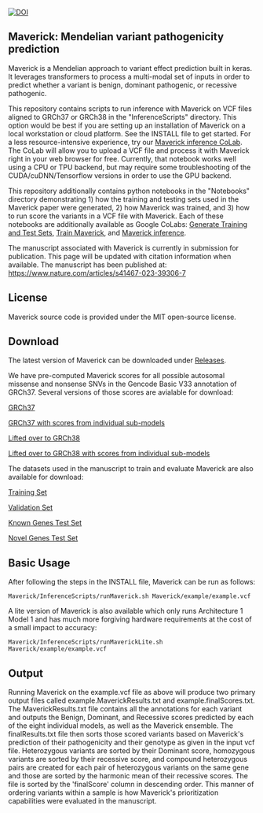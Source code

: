 [![DOI](https://zenodo.org/badge/468339108.svg)](https://zenodo.org/badge/latestdoi/468339108)
## Maverick: Mendelian variant pathogenicity prediction

Maverick is a Mendelian approach to variant effect prediction built in keras. It leverages transformers to process a multi-modal set of inputs in order to predict whether a variant is benign, dominant pathogenic, or recessive pathogenic. 

This repository contains scripts to run inference with Maverick on VCF files aligned to GRCh37 or GRCh38 in the "InferenceScripts" directory. This option would be best if you are setting up an installation of Maverick on a local workstation or cloud platform. See the INSTALL file to get started. For a less resource-intensive experience, try our [Maverick inference CoLab](https://colab.research.google.com/drive/1JyifjHLEWQesKzuCpDFZJoXNKJhg-4z8?usp=sharing). The CoLab will allow you to upload a VCF file and process it with Maverick right in your web browser for free. Currently, that notebook works well using a CPU or TPU backend, but may require some troubleshooting of the CUDA/cuDNN/Tensorflow versions in order to use the GPU backend.

This repository additionally contains python notebooks in the "Notebooks" directory demonstrating 1) how the training and testing sets used in the Maverick paper were generated, 2) how Maverick was trained, and 3) how to run score the variants in a VCF file with Maverick. Each of these notebooks are additionally available as Google CoLabs: [Generate Training and Test Sets](https://colab.research.google.com/drive/15FbOCsJ00j894PUBYdeCRDYpLMct8Wvv?usp=sharing), [Train Maverick](https://colab.research.google.com/drive/1bEjmt91epid9u_HqUfq5kor1uFg7OJ1z?usp=sharing), and [Maverick inference](https://colab.research.google.com/drive/1JyifjHLEWQesKzuCpDFZJoXNKJhg-4z8?usp=sharing).

The manuscript associated with Maverick is currently in submission for publication. This page will be updated with citation information when available. The manuscript has been published at: <https://www.nature.com/articles/s41467-023-39306-7>

## License

Maverick source code is provided under the MIT open-source license. 

## Download

The latest version of Maverick can be downloaded under [Releases](https://github.com/ZuchnerLab/Maverick/releases/).

We have pre-computed Maverick scores for all possible autosomal missense and nonsense SNVs in the Gencode Basic V33 annotation of GRCh37. Several versions of those scores are avialable for download: 

[GRCh37](https://zuchnerlab.s3.amazonaws.com/VariantPathogenicity/MAVERICK/MaverickResults_allSNVs_GRCh37.txt.gz)

[GRCh37 with scores from individual sub-models](https://zuchnerlab.s3.amazonaws.com/VariantPathogenicity/MAVERICK/MaverickResults_allSNVs_GRCh37_withIndividualModelScores.txt.gz)

[Lifted over to GRCh38](https://zuchnerlab.s3.amazonaws.com/VariantPathogenicity/MAVERICK/MaverickResults_allSNVs_GRCh38LiftOver.txt.gz)

[Lifted over to GRCh38 with scores from individual sub-models](https://zuchnerlab.s3.amazonaws.com/VariantPathogenicity/MAVERICK/MaverickResults_allSNVs_GRCh38LiftOver_withIndividualModelScores.txt.gz)

The datasets used in the manuscript to train and evaluate Maverick are also available for download:

[Training Set](https://zuchnerlab.s3.amazonaws.com/VariantPathogenicity/MAVERICK/Maverick_trainingSet.txt.gz)

[Validation Set](https://zuchnerlab.s3.amazonaws.com/VariantPathogenicity/MAVERICK/Maverick_validationSet.txt.gz)

[Known Genes Test Set](https://zuchnerlab.s3.amazonaws.com/VariantPathogenicity/MAVERICK/Maverick_knownGenesSet.txt.gz)

[Novel Genes Test Set](https://zuchnerlab.s3.amazonaws.com/VariantPathogenicity/MAVERICK/Maverick_novelGenesSet.txt.gz)


## Basic Usage

After following the steps in the INSTALL file, Maverick can be run as follows:
```
Maverick/InferenceScripts/runMaverick.sh Maverick/example/example.vcf
```

A lite version of Maverick is also available which only runs Architecture 1 Model 1 and has much more forgiving hardware requirements at the cost of a small impact to accuracy:
```
Maverick/InferenceScripts/runMaverickLite.sh Maverick/example/example.vcf
```

## Output

Running Maverick on the example.vcf file as above will produce two primary output files called example.MaverickResults.txt and example.finalScores.txt. The MaverickResults.txt file contains all the annotations for each variant and outputs the Benign, Dominant, and Recessive scores predicted by each of the eight individual models, as well as the Maverick ensemble. The finalResults.txt file then sorts those scored variants based on Maverick's prediction of their pathogenicity and their genotype as given in the input vcf file. Heterozygous variants are sorted by their Dominant score, homozygous variants are sorted by their recessive score, and compound heterozygous pairs are created for each pair of heterozygous variants on the same gene and those are sorted by the harmonic mean of their recessive scores. The file is sorted by the 'finalScore' column in descending order. This manner of ordering variants within a sample is how Maverick's prioritization capabilities were evaluated in the manuscript. 
